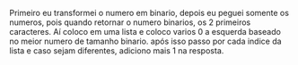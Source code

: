 Primeiro eu transformei o numero em binario, depois eu peguei somente os numeros, pois quando retornar o numero binarios, os 2 primeiros caracteres. Aí coloco em uma lista e coloco varios 0 a esquerda baseado no meior numero de tamanho binario. após isso passo por cada indice da lista e caso sejam diferentes, adiciono mais 1 na resposta.




        


        